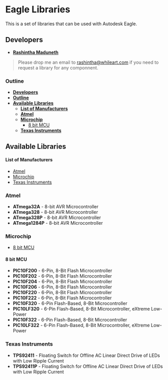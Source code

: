 ﻿# Eagle Libraries
This is a set of libraries that can be used with Autodesk Eagle.

## Developers
* **[Rashintha Maduneth](https://www.facebook.com/Rashintha)** 
> Please drop me an email to [rashintha@whileart.com](mailto:rashintha@whileart.com) if you need to request a library for any componnent.

### Outline
- **[Developers](#developers)**
- **[Outline](#outline)**
- **[Available Libraries](#available-libraries)**
  - **[List of Manufacturers](#list-of-manufacturers)**
  - **[Atmel](#atmel)**
  - **[Microchip](#microchip)**
    - [8 bit MCU](#8-bit-mcu)
  - **[Texas Instruments](#texas-instruments)**

## Available Libraries

#### List of Manufacturers
* [Atmel](#atmel)
* [Microchip](#microchip)
* [Texas Instruments](#texas-instruments)

### Atmel
* **ATmega32A** - 8-bit AVR Microcontroller
* **ATmega328** - 8-bit AVR Microcontroller
* **ATmega328P** - 8-bit AVR Microcontroller
* **ATmega1284P** - 8-bit AVR Microcontroller

### Microchip

* [8 bit MCU](#8-bit-mcu)

#### 8 bit MCU

* **PIC10F200** - 6-Pin, 8-Bit Flash Microcontroller
* **PIC10F202** - 6-Pin, 8-Bit Flash Microcontroller
* **PIC10F204** - 6-Pin, 8-Bit Flash Microcontroller
* **PIC10F206** - 6-Pin, 8-Bit Flash Microcontroller
* **PIC10F220** - 6-Pin, 8-Bit Flash Microcontroller
* **PIC10F222** - 6-Pin, 8-Bit Flash Microcontroller
* **PIC10F320** - 6-Pin Flash-Based, 8-Bit Microcontroller
* **PIC10LF320** - 6-Pin Flash-Based, 8-Bit Microcontroller, eXtreme Low-Power
* **PIC10F322** - 6-Pin Flash-Based, 8-Bit Microcontroller
* **PIC10LF322** - 6-Pin Flash-Based, 8-Bit Microcontroller, eXtreme Low-Power

### Texas Instruments
* **TPS92411** - Floating Switch for Offline AC Linear Direct Drive of LEDs with Low Ripple Current
* **TPS92411P** - Floating Switch for Offline AC Linear Direct Drive of LEDs with Low Ripple Current